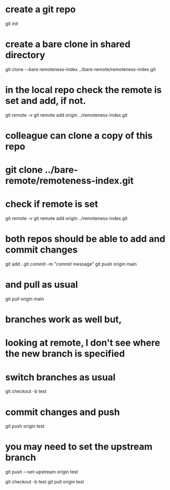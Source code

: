 # create a git repo 
git init

# create a bare clone in shared directory
git clone --bare remoteness-index ../bare-remote/remoteness-index.git

# in the local repo check the remote is set and add, if not.
git remote -v
git remote add origin ../remoteness-index.git

# colleague can clone a copy of this repo
# git clone ../bare-remote/remoteness-index.git

# check if remote is set
git remote -v
git remote add origin ../remoteness-index.git

# both repos should be able to add and commit changes
git add .
git commit -m "commit message"
git push origin main

# and pull as usual
git pull origin main

# branches work as well but, 
# looking at remote, I don't see where the new branch is specified

# switch branches as usual
git checkout -b test

# commit changes and push 
git push origin test

# you may need to set the upstream branch
git push --set-upstream origin test



git checkout -b test
git pull origin test 

